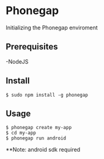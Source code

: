 Phonegap
====================

Initializing the Phonegap enviroment

## Prerequisites

-NodeJS


## Install
`$ sudo npm install -g phonegap`



## Usage
```
$ phonegap create my-app
$ cd my-app
$ phonegap run android
```
**Note: android sdk required


